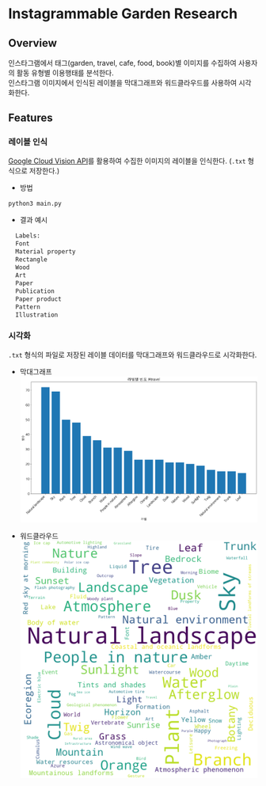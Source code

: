 # Instagrammable Garden Research

## Overview

인스타그램에서 태그(garden, travel, cafe, food, book)별 이미지를 수집하여 사용자의 활동 유형별 이용행태를 분석한다.  
인스타그램 이미지에서 인식된 레이블을 막대그래프와 워드클라우드를 사용하여 시각화한다.

## Features

### 레이블 인식

[Google Cloud Vision API](https://cloud.google.com/vision)를 활용하여 수집한 이미지의 레이블을 인식한다. (`.txt` 형식으로 저장한다.)

- 방법

```bash
python3 main.py
```

- 결과 예시

```
  Labels:
  Font
  Material property
  Rectangle
  Wood
  Art
  Paper
  Publication
  Paper product
  Pattern
  Illustration
```

### 시각화

`.txt` 형식의 파일로 저장된 레이블 데이터를 막대그래프와 워드클라우드로 시각화한다.

- 막대그래프
  ![barchart](/assets/barchart_travel.png)

- 워드클라우드
  ![wordcloud](/assets/wordcloud_travel.png)
